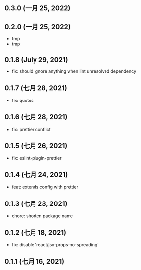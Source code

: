 ## 0.3.0 (一月 25, 2022)



## 0.2.0 (一月 25, 2022)

- tmp
- tmp

## 0.1.8 (July 29, 2021)

- fix: should ignore anything when lint unresolved dependency

## 0.1.7 (七月 28, 2021)

- fix: quotes

## 0.1.6 (七月 28, 2021)

- fix: prettier conflict

## 0.1.5 (七月 26, 2021)

- fix: eslint-plugin-prettier

## 0.1.4 (七月 24, 2021)

- feat: extends config with prettier

## 0.1.3 (七月 23, 2021)

- chore: shorten package name

## 0.1.2 (七月 18, 2021)

- fix: disable 'react/jsx-props-no-spreading'

## 0.1.1 (七月 16, 2021)
